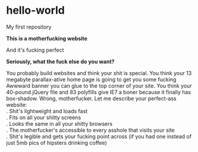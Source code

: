 # hello-world
My first repository
<!DOCTYPE html>
<html>
<head> <b> This is a motherfucking website </head> </b>
	<p> And it's fucking perfect </p>
	<head><b>Seriously, what the fuck else do you want? </head></b>
	<p>You probably build websites and think your shit is special. You think your 13 megabyte parallax-ative home page is going to get you some fucking Awwward banner you can glue to the top corner of your site. You think your 40-pound jQuery file and 83 polyfills give IE7 a boner because it finally has box-shadow. Wrong, motherfucker. Let me describe your perfect-ass website: <br />
    . Shit's lightweight and loads fast <br />
    . Fits on all your shitty screens <br />
    . Looks the same in all your shitty browsers <br />
    . The motherfucker's accessible to every asshole that visits your site <br />
    . Shit's legible and gets your fucking point across (if you had one instead of just 5mb pics of hipsters drinking coffee) <br />
